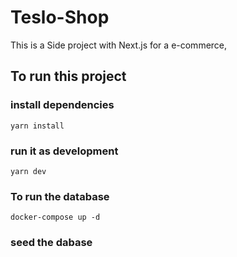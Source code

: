 # Teslo-Shop
This is a Side project with Next.js for a e-commerce,

## To run this project
### install dependencies
```
yarn install
```
### run it as development
```
yarn dev
```
### To run the database
```
docker-compose up -d
```
### seed the dabase
```

```